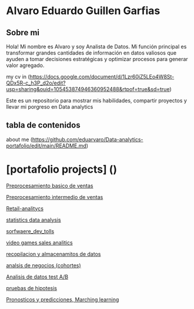 # Alvaro Eduardo Guillen Garfias

## Sobre mi 
Hola! Mi nombre es Alvaro y soy Analista de Datos. Mi función principal es transformar grandes cantidades de información en datos valiosos que ayuden a tomar decisiones estratégicas y optimizar procesos para generar valor agregado.

my cv in (https://docs.google.com/document/d/1Lzr60jZ5LEo4W8St-QDx5R-c_h3P_d2o/edit?usp=sharing&ouid=105453874946360952488&rtpof=true&sd=true)

Este es un repositorio para mostrar mis habilidades, compartir proyectos y llevar mi porgreso en Data analytics

## tabla de contenidos 
about me (https://github.com/eduarvaro/Data-analytics-portafolio/edit/main/README.md)
# [portafolio projects] ()
  [Preprocesamiento basico de ventas](https://github.com/eduarvaro/Data-analytics-portafolio/tree/main/2Preprocesamiento_basico_de_ventas)
  
  [Preprocesamiento intermedio de ventas](https://github.com/eduarvaro/Data-analytics-portafolio/tree/main/3Preprocesamiento_intermedio_ventas)
  
  [Retail-analitycs](https://github.com/eduarvaro/Data-analytics-portafolio/tree/main/4Retail-analyticso)
  
  [statistics data analysis](https://github.com/eduarvaro/Data-analytics-portafolio/tree/main/5Statistics_data_analysis)
  
  [sorfwaere_dev_tolls](https://github.com/eduarvaro/Data-analytics-portafolio/tree/main/6Sofware__dev_tools)
  
  [video games sales analitics](https://github.com/eduarvaro/Data-analytics-portafolio/tree/main/7video_games_sales_analyticso)
  
  [recopilacion y almacenamitos de datos](https://github.com/eduarvaro/Data-analytics-portafolio/tree/main/8%20Recoplacion%20y%20almacenamiento%20de%20datos)
  
  [analsis de negocios (cohortes)](https://github.com/eduarvaro/Data-analytics-portafolio/tree/main/9%20Analisis_de_negocios)
  
  [Analisis de datos test A/B](https://github.com/eduarvaro/Data-analytics-portafolio/tree/main/10%20Analisis_de_datos_test%20A)
  
  [pruebas de hipotesis](https://github.com/eduarvaro/Data-analytics-portafolio/tree/main/11%20prueba_hipotesis_comportamiento)
  
  [Pronosticos y predicciones, Marching learning](https://github.com/eduarvaro/Data-analytics-portafolio/tree/main/Pronosticos%20y%20predicciones%20(ML))
